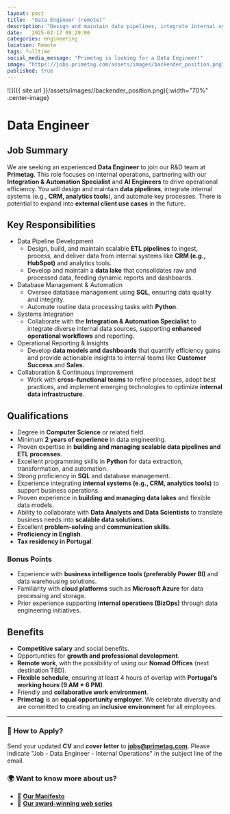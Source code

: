 ```yaml
---
layout: post
title:  "Data Engineer (remote)"
description: "Design and maintain data pipelines, integrate internal systems (CRM, analytics tools), and automate processes to enhance operational efficiency."
date:   2025-02-17 09:29:00
categories: engineering
location: Remote
tags: fulltime
social_media_message: "Primetag is looking for a Data Engineer!"
image: "https://jobs.primetag.com/assets/images/backender_position.png"
published: true
---
```


![]({{ site.url }}/assets/images//backender_position.png){:width="70%" .center-image}

# Data Engineer

## Job Summary

We are seeking an experienced **Data Engineer** to join our R&D team at **Primetag**. This role focuses on internal operations, partnering with our **Integration & Automation Specialist** and **AI Engineers** to drive operational efficiency. You will design and maintain **data pipelines**, integrate internal systems (e.g., **CRM, analytics tools**), and automate key processes. There is potential to expand into **external client use cases** in the future.

## Key Responsibilities

* Data Pipeline Development
    * Design, build, and maintain scalable **ETL pipelines** to ingest, process, and deliver data from internal systems like **CRM (e.g., HubSpot)** and analytics tools.
    * Develop and maintain a **data lake** that consolidates raw and processed data, feeding dynamic reports and dashboards.
* Database Management & Automation
    * Oversee database management using **SQL**, ensuring data quality and integrity.
    * Automate routine data processing tasks with **Python**.
* Systems Integration
    * Collaborate with the **Integration & Automation Specialist** to integrate diverse internal data sources, supporting **enhanced operational workflows** and reporting.
* Operational Reporting & Insights
    * Develop **data models and dashboards** that quantify efficiency gains and provide actionable insights to internal teams like **Customer Success** and **Sales**.
* Collaboration & Continuous Improvement
    * Work with **cross-functional teams** to refine processes, adopt best practices, and implement emerging technologies to optimize **internal data infrastructure**.

## Qualifications

* Degree in **Computer Science** or related field.
* Minimum **2 years of experience** in data engineering.
* Proven expertise in **building and managing scalable data pipelines and ETL processes**.
* Excellent programming skills in **Python** for data extraction, transformation, and automation.
* Strong proficiency in **SQL** and database management.
* Experience integrating **internal systems (e.g., CRM, analytics tools)** to support business operations.
* Proven experience in **building and managing data lakes** and flexible data models.
* Ability to collaborate with **Data Analysts and Data Scientists** to translate business needs into **scalable data solutions**.
* Excellent **problem-solving** and **communication skills**.
* **Proficiency in English**.
* **Tax residency in Portugal**.

### Bonus Points

* Experience with **business intelligence tools (preferably Power BI)** and data warehousing solutions.
* Familiarity with **cloud platforms** such as **Microsoft Azure** for data processing and storage.
* Prior experience supporting **internal operations (BizOps)** through data engineering initiatives.

## Benefits

* **Competitive salary** and social benefits.
* Opportunities for **growth and professional development**.
* **Remote work**, with the possibility of using our **Nomad Offices** (next destination TBD).
* **Flexible schedule**, ensuring at least 4 hours of overlap with **Portugal’s working hours (9 AM * 6 PM)**.
* Friendly and **collaborative work environment**.
* **Primetag** is an **equal opportunity employer**. We celebrate diversity and are committed to creating an **inclusive environment** for all employees.

---

### 📩 **How to Apply?**
Send your updated **CV** and **cover letter** to **jobs@primetag.com**. Please indicate "Job - 
Data Engineer - Internal Operations" in the subject line of the email.

### 🌍 **Want to know more about us?**
* 📜 [**Our Manifesto**](https://a.storyblok.com/f/302516/x/8f9ad3faea/primetag-manifesto.pdf)
* 🎥 [**Our award-winning web series**](https://www.youtube.com/watch?v=locuy5C02Ww)
